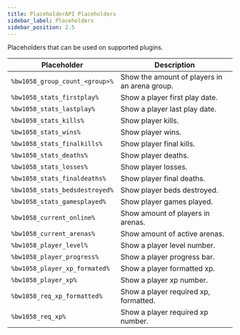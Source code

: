 ```yaml
---
title: PlaceholderAPI Placeholders
sidebar_label: Placeholders
sidebar_position: 2.5
---
```

Placeholders that can be used on supported plugins.

| Placeholder                    | Description                                   |
|--------------------------------|-----------------------------------------------|
| `%bw1058_group_count_<group>%` | Show the amount of players in an arena group. |
| `%bw1058_stats_firstplay%`     | Show a player first play date.                |
| `%bw1058_stats_lastplay%`      | Show a player last play date.                 |
| `%bw1058_stats_kills%`         | Show player kills.                            |
| `%bw1058_stats_wins%`          | Show player wins.                             |
| `%bw1058_stats_finalkills%`    | Show player final kills.                      |
| `%bw1058_stats_deaths%`        | Show player deaths.                           |
| `%bw1058_stats_losses%`        | Show player losses.                           |
| `%bw1058_stats_finaldeaths%`   | Show player final deaths.                     |
| `%bw1058_stats_bedsdestroyed%` | Show player beds destroyed.                   |
| `%bw1058_stats_gamesplayed%`   | Show player games played.                     |
| `%bw1058_current_online%`      | Show amount of players in arenas.             |
| `%bw1058_current_arenas%`      | Show amount of active arenas.                 |
| `%bw1058_player_level%`        | Show a player level number.                   |
| `%bw1058_player_progress%`     | Show a player progress bar.                   |
| `%bw1058_player_xp_formated%`  | Show a player formatted xp.                   |
| `%bw1058_player_xp%`           | Show a player xp number.                      |
| `%bw1058_req_xp_formatted%`    | Show a player required xp, formatted.         |
| `%bw1058_req_xp%`              | Show a player required xp number.             |

